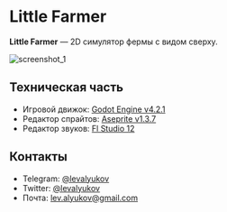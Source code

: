 # Little Farmer
**Little Farmer** — 2D симулятор фермы с видом сверху. 

![screenshot_1](https://sun9-27.userapi.com/impg/HjB055o1TNRd57OW41KHD9tTzWEzRNiYFBdQZA/ztrHHfBGgyg.jpg?size=1127x722&quality=95&sign=6746e638f2d053bd343438c2cbd9c098&type=album)

## Техническая часть
- Игровой движок: [Godot Engine v4.2.1](https://godotengine.org/download/archive/4.2.1-stable/)
- Редактор спрайтов: [Aseprite v1.3.7](https://www.aseprite.org/)
- Редактор звуков: [Fl Studio 12](https://www.image-line.com/fl-studio/)
## Контакты

- Telegram: [@levalyukov](https://t.me/levalyukov)
- Twitter: [@levalyukov](https://twitter.com/levalyukov)
- Почта: lev.alyukov@gmail.com
